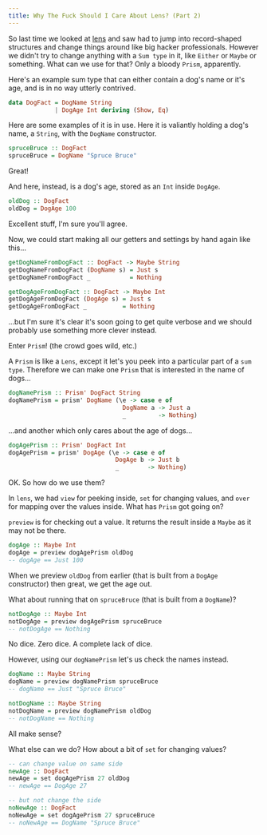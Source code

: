 ```yaml
---
title: Why The Fuck Should I Care About Lens? (Part 2)
---
```


So last time we looked at [lens](/posts/2018-10-30-optics-pt-1-lens.html) and saw had to jump into record-shaped structures and change things around like big hacker professionals. However we didn't try to change anything with a `Sum type` in it, like `Either` or `Maybe` or something. What can we use for that? Only a bloody `Prism`, apparently.

Here's an example sum type that can either contain a dog's name or it's age, and is in no way utterly contrived.

```haskell
data DogFact = DogName String
             | DogAge Int deriving (Show, Eq)
```

Here are some examples of it is in use. Here it is valiantly holding a dog's name, a `String`, with the `DogName` constructor.

```haskell
spruceBruce :: DogFact
spruceBruce = DogName "Spruce Bruce"
```

Great!

And here, instead, is a dog's age, stored as an `Int` inside `DogAge`.

```haskell
oldDog :: DogFact
oldDog = DogAge 100
```

Excellent stuff, I'm sure you'll agree.

Now, we could start making all our getters and settings by hand again like this...

```haskell
getDogNameFromDogFact :: DogFact -> Maybe String
getDogNameFromDogFact (DogName s) = Just s
getDogNameFromDogFact _           = Nothing

getDogAgeFromDogFact :: DogFact -> Maybe Int
getDogAgeFromDogFact (DogAge s) = Just s
getDogAgeFromDogFact _          = Nothing
```

...but I'm sure it's clear it's soon going to get quite verbose and we should probably use something more clever instead.

Enter `Prism`! (the crowd goes wild, etc.)

A `Prism` is like a `Lens`, except it let's you peek into a particular part of a `sum type`. Therefore we can make one `Prism` that is interested in the name of dogs...

```haskell
dogNamePrism :: Prism' DogFact String
dogNamePrism = prism' DogName (\e -> case e of
                                DogName a -> Just a
                                _         -> Nothing)
```

...and another which only cares about the age of dogs...

```haskell
dogAgePrism :: Prism' DogFact Int
dogAgePrism = prism' DogAge (\e -> case e of
                              DogAge b -> Just b
                              _        -> Nothing)
```

OK. So how do we use them?

In `lens`, we had `view` for peeking inside, `set` for changing values, and `over` for mapping over the values inside. What has `Prism` got going on?

`preview` is for checking out a value. It returns the result inside a `Maybe` as it may not be there.

```haskell
dogAge :: Maybe Int
dogAge = preview dogAgePrism oldDog
-- dogAge == Just 100
```

When we preview `oldDog` from earlier (that is built from a `DogAge` constructor) then great, we get the age out.

What about running that on `spruceBruce` (that is built from a `DogName`)?

```haskell
notDogAge :: Maybe Int
notDogAge = preview dogAgePrism spruceBruce
-- notDogAge == Nothing
```

No dice. Zero dice. A complete lack of dice.

However, using our `dogNamePrism` let's us check the names instead.

```haskell
dogName :: Maybe String
dogName = preview dogNamePrism spruceBruce
-- dogName == Just "Spruce Bruce"

notDogName :: Maybe String
notDogName = preview dogNamePrism oldDog
-- notDogName == Nothing
```

All make sense?

What else can we do? How about a bit of `set` for changing values?

```haskell
-- can change value on same side
newAge :: DogFact
newAge = set dogAgePrism 27 oldDog
-- newAge == DogAge 27

-- but not change the side
noNewAge :: DogFact
noNewAge = set dogAgePrism 27 spruceBruce
-- noNewAge == DogName "Spruce Bruce"
```
